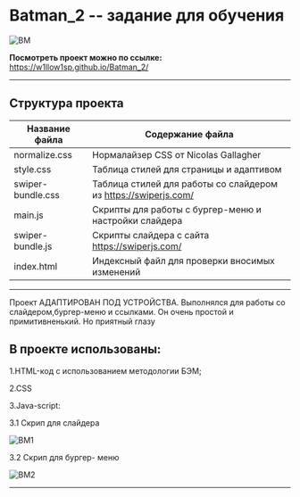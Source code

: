 # Batman_2 -- задание для обучения



![BM](https://user-images.githubusercontent.com/98582981/174138599-3ad32309-fdc2-41e8-a0e1-92e0f1d333ca.gif)


 **Посмотреть проект можно по ссылке:** https://w1llow1sp.github.io/Batman_2/
 
 -----
 
 ## Структура проекта
 Название файла      | Содержание файла
---------------------|----------------------
normalize.css     | Нормалайзер CSS от Nicolas Gallagher
style.css         | Таблица стилей для страницы и адаптивом
swiper-bundle.css | Таблица стилей для работы со слайдером из https://swiperjs.com/
main.js		| Скрипты для работы с бургер-меню и настройки слайдера
swiper-bundle.js	| Скрипты слайдера с сайта https://swiperjs.com/
index.html           | Индексный файл для проверки вносимых изменений

------------
 
 Проект  АДАПТИРОВАН ПОД УСТРОЙСТВА. Выполнялся для работы со слайдером,бургер-меню и ссылками. Он очень простой и примитивненький. Но приятный глазу
 
## В проекте использованы:
 
1.HTML-код с использованием методологии БЭМ;

2.CSS

3.Java-script:

3.1 Скрип для слайдера

![BM1](https://user-images.githubusercontent.com/98582981/174140312-9c9dd031-ad87-43ca-9736-07d8810f5f25.gif)

3.2 Скрип для бургер- меню

![BM2](https://user-images.githubusercontent.com/98582981/174140767-fe8c2476-ab10-43a8-ab9d-2b1086ab5628.gif)




 
--------------
